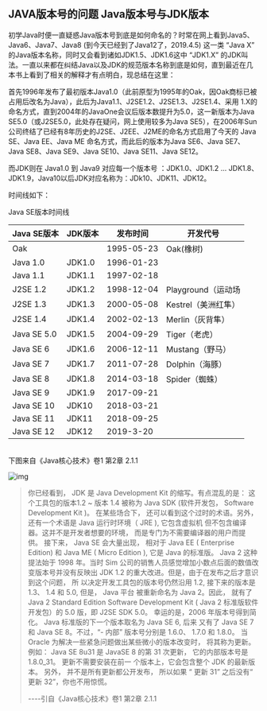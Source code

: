 ## JAVA版本号的问题 Java版本号与JDK版本

初学Java时便一直疑惑Java版本号到底是如何命名的？时常在网上看到Java5、Java6、Java7、Java8 (到今天已经到了Java12了，2019.4.5) 这一类 “Java X” 的Java版本名称，同时又会看到诸如JDK1.5、JDK1.6这中 “JDK1.X” 的JDK叫法。一直以来都在纠结Java以及JDK的规范版本名称到底是如何，直到最近在几本书上看到了相关的解释才有点明白，现总结在这里：

首先1996年发布了最初版本Java1.0（此前原型为1995年的Oak，因Oak商标已被占用后改名为Java），此后为Java1.1、J2SE1.2、J2SE1.3、J2SE1.4、采用 1.X的命名方式，直到2004年的JavaOne会议后版本数提升为5.0，这一新版本为Java SE5.0（或J2SE5.0，此处存在疑问，网上使用较多为Java SE5），在2006年Sun公司终结了已经有8年历史的J2SE、J2EE、J2ME的命名方式启用了今天的 Java SE、Java EE、Java ME  命名方式，而此后的版本为Java SE6、Java SE7、Java SE8、Java SE9、Java SE10、Java SE11、Java SE12。

而JDK则在 Java1.0 到 Java9 对应每一个版本号 ：JDK1.0、JDK1.2 ... JDK1.8、JDK1.9，Java10以后JDK对应名称为：JDk10、JDK11、JDK12。

时间线如下： 

Java SE版本时间线

| Java SE版本 | JDK版本 | 发布时间   | 开发代号            |
| ----------- | ------- | ---------- | ------------------- |
| Oak         |         | 1995-05-23 | Oak(橡树)           |
| Java 1.0    | JDK1.0  | 1996-01-23 |                     |
| Java 1.1    | JDK1.1  | 1997-02-18 |                     |
| J2SE 1.2    | JDK1.2  | 1998-12-04 | Playground（运动场  |
| J2SE 1.3    | JDK1.3  | 2000-05-08 | Kestrel（美洲红隼） |
| J2SE 1.4    | JDK1.4  | 2002-02-13 | Merlin（灰背隼）    |
| Java SE 5.0 | JDK1.5  | 2004-09-29 | Tiger（老虎）       |
| Java SE 6   | JDK1.6  | 2006-12-11 | Mustang（野马）     |
| Java SE 7   | JDK1.7  | 2011-07-28 | Dolphin（海豚）     |
| Java SE 8   | JDK1.8  | 2014-03-18 | Spider（蜘蛛）      |
| Java SE 9   | JDK1.9  | 2017-09-21 |                     |
| Java SE 10  | JDK10   | 2018-03-21 |                     |
| Java SE 11  | JDK11   | 2018-09-25 |                     |
| Java SE 12  | JDK12   | 2019-3-20  |                     |


​			 
下图来自《Java核心技术》卷1 第2章 2.1.1

![img](https://img-blog.csdnimg.cn/20190405160849110.png?x-oss-process=image/watermark,type_ZmFuZ3poZW5naGVpdGk,shadow_10,text_aHR0cHM6Ly9ibG9nLmNzZG4ubmV0L3FxXzM3NDk5ODQw,size_16,color_FFFFFF,t_70)

> 你已经看到， JDK 是 Java Development Kit 的缩写。有点混乱的是： 这个工具包的版本1.2 ~ 版本 1.4 被称为 Java SDK (软件开发包， Software Development Kit )。 在某些场合下，
> 还可以看到这个过时的术语。另外， 还有一个术语是 Java 运行时环境（ JRE ), 它包含虚拟机
> 但不包含编译器。这并不是开发者想要的环境， 而是专门为不需要编译器的用户而提供。
> 接下来， Java SE 会大量出现， 相对于 Java EE ( Enterprise Edition) 和 Java ME ( Micro
> Edition ), 它是 Java 的标准版。
>     Java 2 这种提法始于 1998 年。当时 Sim 公司的销售人员感觉增加小数点后面的数值改
> 变版本号并没有反映出 JDK 1.2 的重大改进。但是，由于在发布之后才意识到这个问题， 所
> 以决定开发工具包的版本号仍然沿用 1.2, 接下来的版本是 1.3、 1.4 和 5.0, 但是， Java 平台
> 被重新命名为 Java 2。因此， 就有了 Java 2 Standard Edition Software Development Kit ( Java 2
> 标准版软件开发包）的 5.0 版，即 J2SE SDK 5.0。
>     幸运的是，2006 年版本号得到简化。 Java 标准版的下一个版本取名为 Java SE 6, 后来
> 又有了 Java SE 7 和 Java SE 8。不过，“- 内部” 版本号分别是 1.6.0、 1.7.0 和 1.8.0。
> 当 Oracle 为解决一些紧急问题做出某些微小的版本改变时， 将其称为更新。 例如： Java
> SE 8u31 是 JavaSE 8 的第 31 次更新， 它的内部版本号是 1.8.0_31。 更新不需要安装在前一
> 个版本上，它会包含整个 JDK 的最新版本。 另外， 并不是所有更新都公开发布， 所以如果
> “ 更新 31” 之后没有“ 更新 32”，你也不用惊慌。
>
> ----引自《Java核心技术》卷1 第2章 2.1.1

